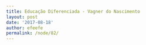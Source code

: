 ```yaml
---
title: Educação Diferenciada - Vagner do Nascimento
layout: post
date: '2017-08-18'
author: efeefe
permalink: /node/82/
---
```


<!-- Content not found or could not be extracted. Please review original HTML. -->